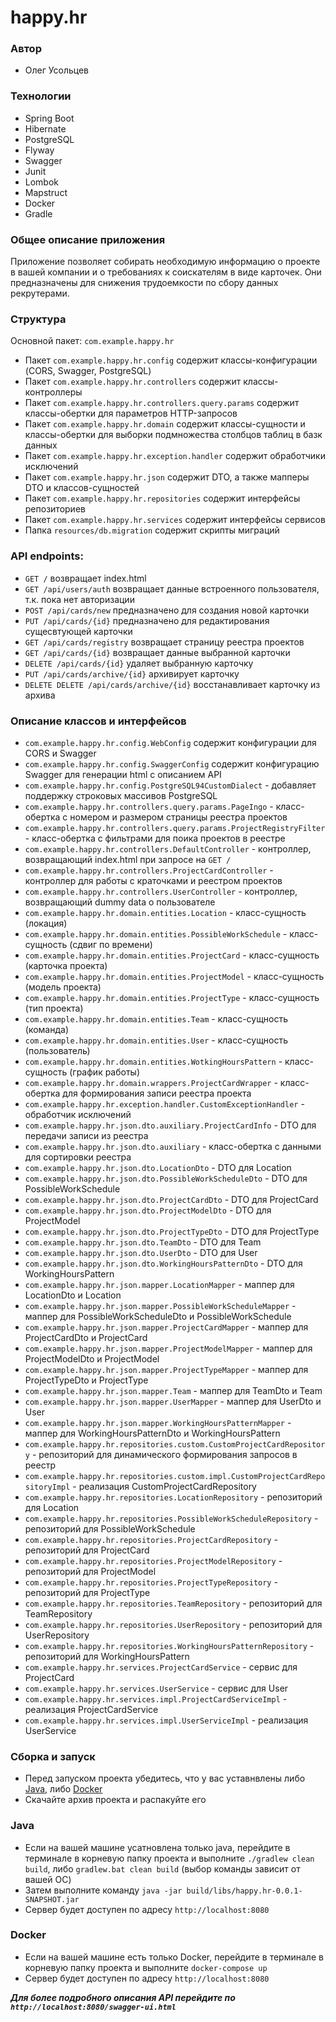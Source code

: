 # happy.hr
### Автор
- Олег Усольцев

### Технологии
- Spring Boot
- Hibernate
- PostgreSQL
- Flyway
- Swagger
- Junit
- Lombok
- Mapstruct
- Docker
- Gradle

### Общее описание приложения
Приложение позволяет собирать необходимую информацию
о проекте в вашей компании и о требованиях к соискателям
в виде карточек. Они предназначены для снижения трудоемкости
по сбору данных рекрутерами.

### Структура

Основной пакет: `com.example.happy.hr`
- Пакет `com.example.happy.hr.config` содержит классы-конфигурации (CORS, Swagger, PostgreSQL)
- Пакет `com.example.happy.hr.controllers` содержит классы-контроллеры
- Пакет `com.example.happy.hr.controllers.query.params` содержит классы-обертки для параметров HTTP-запросов
- Пакет `com.example.happy.hr.domain` содержит классы-сущности и классы-обертки для выборки подмножества столбцов таблиц в базк данных
- Пакет `com.example.happy.hr.exception.handler` содержит обработчики исключений
- Пакет `com.example.happy.hr.json` содержит DTO, а также мапперы DTO и классов-сущностей
- Пакет `com.example.happy.hr.repositories` содержит интерфейсы репозиториев
- Пакет `com.example.happy.hr.services` содержит интерфейсы сервисов
- Папка `resources/db.migration` содержит скрипты миграций

### API endpoints:

- `GET /` возвращает index.html
- `GET /api/users/auth` возвращает данные встроенного пользователя, т.к. пока нет авторизации
- `POST /api/cards/new` предназначено для создания новой карточки
- `PUT /api/cards/{id}` предназначено для редактирования сущесвтующей карточки
- `GET /api/cards/registry` возвращает страницу реестра проектов
- `GET /api/cards/{id}` возвращает данные выбранной карточки
- `DELETE /api/cards/{id}` удаляет выбранную карточку
- `PUT /api/cards/archive/{id}` архивирует карточку
- `DELETE DELETE /api/cards/archive/{id}` восстанавливает карточку из архива

### Описание классов и интерфейсов
- `com.example.happy.hr.config.WebConfig` содержит конфигурации для CORS и Swagger
- `com.example.happy.hr.config.SwaggerConfig` содержит конфигурацию Swagger для генерации html с описанием API
- `com.example.happy.hr.config.PostgreSQL94CustomDialect` - добавляет поддержку строковых массивов PostgreSQL
- `com.example.happy.hr.controllers.query.params.PageIngo` - класс-обертка с номером и размером страницы реестра проектов
- `com.example.happy.hr.controllers.query.params.ProjectRegistryFilter` - класс-обертка с фильтрами для поика проектов в реестре
- `com.example.happy.hr.controllers.DefaultController` - контроллер, возвращающий index.html при запросе на `GET /`
- `com.example.happy.hr.controllers.ProjectCardController` - контроллер для работы с краточками и реестром проектов
- `com.example.happy.hr.controllers.UserController` - контроллер, возвращающий dummy data о пользователе
- `com.example.happy.hr.domain.entities.Location` - класс-сущность (локация)
- `com.example.happy.hr.domain.entities.PossibleWorkSchedule` - класс-сущность (сдвиг по времени)
- `com.example.happy.hr.domain.entities.ProjectCard` - класс-сущность (карточка проекта)
- `com.example.happy.hr.domain.entities.ProjectModel` - класс-сущность (модель проекта)
- `com.example.happy.hr.domain.entities.ProjectType` - класс-сущность (тип проекта)
- `com.example.happy.hr.domain.entities.Team` - класс-сущность (команда)
- `com.example.happy.hr.domain.entities.User` - класс-сущность (пользователь)
- `com.example.happy.hr.domain.entities.WotkingHoursPattern` - класс-сущность (график работы)
- `com.example.happy.hr.domain.wrappers.ProjectCardWrapper` - класс-обертка для формирования записи реестра проекта
- `com.example.happy.hr.exception.handler.CustomExceptionHandler` - обработчик исключений
- `com.example.happy.hr.json.dto.auxiliary.ProjectCardInfo` - DTO для передачи записи из реестра
- `com.example.happy.hr.json.dto.auxiliary` - класс-обертка с данными для сортировки реестра
- `com.example.happy.hr.json.dto.LocationDto` - DTO для Location
- `com.example.happy.hr.json.dto.PossibleWorkScheduleDto` - DTO для PossibleWorkSchedule
- `com.example.happy.hr.json.dto.ProjectCardDto` - DTO для ProjectCard
- `com.example.happy.hr.json.dto.ProjectModelDto` - DTO для ProjectModel
- `com.example.happy.hr.json.dto.ProjectTypeDto` - DTO для ProjectType
- `com.example.happy.hr.json.dto.TeamDto` - DTO для Team
- `com.example.happy.hr.json.dto.UserDto` - DTO для User
- `com.example.happy.hr.json.dto.WorkingHoursPatternDto` - DTO для WorkingHoursPattern
- `com.example.happy.hr.json.mapper.LocationMapper` - маппер для LocationDto и Location
- `com.example.happy.hr.json.mapper.PossibleWorkScheduleMapper` - маппер для PossibleWorkScheduleDto и PossibleWorkSchedule
- `com.example.happy.hr.json.mapper.ProjectCardMapper` - маппер для ProjectCardDto и ProjectCard
- `com.example.happy.hr.json.mapper.ProjectModelMapper` - маппер для ProjectModelDto и ProjectModel
- `com.example.happy.hr.json.mapper.ProjectTypeMapper` - маппер для ProjectTypeDto и ProjectType
- `com.example.happy.hr.json.mapper.Team` - маппер для TeamDto и Team
- `com.example.happy.hr.json.mapper.UserMapper` - маппер для UserDto и User
- `com.example.happy.hr.json.mapper.WorkingHoursPatternMapper` - маппер для WorkingHoursPatternDto и WorkingHoursPattern
- `com.example.happy.hr.repositories.custom.CustomProjectCardRepository` - репозиторий для динамического формирования запросов в реестр
- `com.example.happy.hr.repositories.custom.impl.CustomProjectCardRepositoryImpl` - реализация CustomProjectCardRepository
- `com.example.happy.hr.repositories.LocationRepository` - репозиторий для Location
- `com.example.happy.hr.repositories.PossibleWorkScheduleRepository` - репозиторий для PossibleWorkSchedule
- `com.example.happy.hr.repositories.ProjectCardRepository` - репозиторий для ProjectCard
- `com.example.happy.hr.repositories.ProjectModelRepository` - репозиторий для ProjectModel
- `com.example.happy.hr.repositories.ProjectTypeRepository` - репозиторий для ProjectType
- `com.example.happy.hr.repositories.TeamRepository` - репозиторий для TeamRepository
- `com.example.happy.hr.repositories.UserRepository` - репозиторий для UserRepository
- `com.example.happy.hr.repositories.WorkingHoursPatternRepository` - репозиторий для WorkingHoursPattern
- `com.example.happy.hr.services.ProjectCardService` - сервис для ProjectCard
- `com.example.happy.hr.services.UserService` - сервис для User
- `com.example.happy.hr.services.impl.ProjectCardServiceImpl` - реализация ProjectCardService
- `com.example.happy.hr.services.impl.UserServiceImpl` - реализация UserService

### Сборка и запуск

- Перед запуском проекта убедитесь,
что у вас уставнвлены либо [Java](https://docs.aws.amazon.com/corretto/latest/corretto-11-ug/downloads-list.html),
либо [Docker](https://www.docker.com/)
- Скачайте архив проекта и распакуйте его

### Java
- Если на вашей машине усатновлена только java,
перейдите в терминале в корневую папку проекта и выполните `./gradlew clean build`,
либо `gradlew.bat clean build` (выбор команды зависит от вашей ОС)
- Затем выполните команду `java -jar build/libs/happy.hr-0.0.1-SNAPSHOT.jar`
- Сервер будет доступен по адресу `http://localhost:8080`

### Docker
- Если на вашей машине есть только Docker, 
перейдите в терминале в корневую папку проекта и выполните `docker-compose up`
- Сервер будет доступен по адресу `http://localhost:8080`

***Для более подробного описания API перейдите по `http://localhost:8080/swagger-ui.html`***
